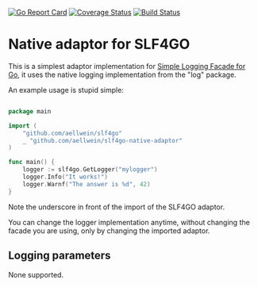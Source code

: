 [![Go Report Card](https://goreportcard.com/badge/github.com/aellwein/slf4go-native-adaptor)](https://goreportcard.com/report/github.com/aellwein/slf4go-native-adaptor)
[![Coverage Status](https://img.shields.io/coveralls/github/aellwein/slf4go-native-adaptor/master.svg)](https://coveralls.io/github/aellwein/slf4go-native-adaptor?branch=master)
[![Build Status](https://img.shields.io/travis/aellwein/slf4go-native-adaptor/master.svg)](https://travis-ci.org/aellwein/slf4go-native-adaptor) 


# Native adaptor for SLF4GO

This is a simplest adaptor implementation for 
[Simple Logging Facade for Go](https://github.com/aellwein/slf4go), it uses the native 
logging implementation from the "log" package.
 
An example usage is stupid simple:

```go

package main

import (
	"github.com/aellwein/slf4go"
	_ "github.com/aellwein/slf4go-native-adaptor"
)

func main() {
    logger := slf4go.GetLogger("mylogger")
    logger.Info("It works!")
    logger.Warnf("The answer is %d", 42)
}
```
Note the underscore in front of the import of the SLF4GO adaptor. 
 
You can change the logger implementation anytime, without changing the facade you
are using, only by changing the imported adaptor.


## Logging parameters

None supported.